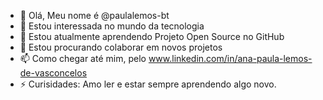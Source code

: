 - 👋 Olá, Meu nome é @paulalemos-bt
- 👀 Estou interessada no mundo da tecnologia
- 🌱 Estou atualmente aprendendo Projeto Open Source no GitHub
- 💞️ Estou procurando colaborar em novos projetos 
- 📫 Como chegar até mim, pelo www.linkedin.com/in/ana-paula-lemos-de-vasconcelos
- ⚡ Curisidades: Amo ler e estar sempre aprendendo algo novo.

<!---
paulalemos-bt/paulalemos-bt is a ✨ special ✨ repository because its `README.md` (this file) appears on your GitHub profile.
You can click the Preview link to take a look at your changes.
--->
